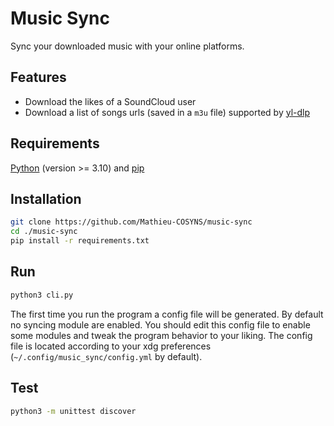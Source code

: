 # Music Sync

Sync your downloaded music with your online platforms.

## Features

- Download the likes of a SoundCloud user
- Download a list of songs urls (saved in a `m3u` file) supported by [yl-dlp](https://github.com/yt-dlp/yt-dlp)

## Requirements

[Python](https://www.python.org/) (version >= 3.10) and [pip](https://pip.pypa.io)

## Installation

```sh
git clone https://github.com/Mathieu-COSYNS/music-sync
cd ./music-sync
pip install -r requirements.txt
```

## Run

```sh
python3 cli.py
```

The first time you run the program a config file will be generated. By default no syncing module are enabled.
You should edit this config file to enable some modules and tweak the program behavior to your liking. The config file is located according to your xdg preferences (`~/.config/music_sync/config.yml` by default).

## Test

```sh
python3 -m unittest discover
```
